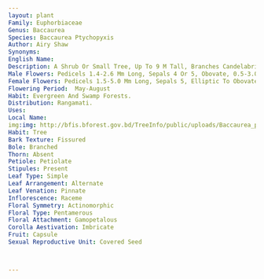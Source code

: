 ```yaml
---
layout: plant
Family: Euphorbiaceae
Genus: Baccaurea
Species: Baccaurea Ptychopyxis
Author: Airy Shaw
Synonyms: 
English Name: 
Description: A Shrub Or Small Tree, Up To 9 M Tall, Branches Candelabriform, Branchlets Subglabrous, Indumentum Of Simple Hairs. Leaves Elliptic, Ovate Or Obovate, 7.5-20.0 Ã— 3.0-7.8 Cm, Attenuate To Cuneate At The Base, Lower Surface Without Disc-like Glands, Lateral Nerves 6-8 On Either Half, Papery, Petioles 1.0-4.5 Cm Long, Stipules 4.0-6.5 Ã— 1.5-3.0 Mm. Male Inflorescence Cauliflorous To Axillary, Single, Up To 15 Cm Long, Bracts 0.3-1.6 Mm Long, Bracteoles Minute. Flowers Red.
Male Flowers: Pedicels 1.4-2.6 Mm Long, Sepals 4 Or 5, Obovate, 0.5-3.0 Ã— 0.5-1.2 Mm, Stamens 5-7, 0.5-0.9 Mm Long, Filaments 0.4-0.9 Mm Long, Anthers 0.2-0.3 Ã— 0.1-0.2 Mm. Female Inflorescence Cauliflorous To Ramiflorous, Clustered Together, Up To 36 Cm Long.
Female Flowers: Pedicels 1.5-5.0 Mm Long, Sepals 5, Elliptic To Obovate, 4-9 Ã— 1-2 Mm, Ovary 3-celled, 6-winged, Style C 1 Mm Long, Stigma C 1.5 Mm Long, Cleft. Fruit A Berry, Fusiform, 17-21 Ã— 7.5-11.0 Mm, Rugose Between Narrow Wings.
Flowering Period:  May-August
Habit: Evergreen And Swamp Forests.
Distribution: Rangamati.
Uses: 
Local Name: 
img:img: http://bfis.bforest.gov.bd/TreeInfo/public/uploads/Baccaurea_ptychopyxis.jpg
Habit: Tree
Bark Texture: Fissured
Bole: Branched
Thorn: Absent
Petiole: Petiolate
Stipules: Present
Leaf Type: Simple
Leaf Arrangement: Alternate
Leaf Venation: Pinnate
Inflorescence: Raceme
Floral Symmetry: Actinomorphic
Floral Type: Pentamerous
Floral Attachment: Gamopetalous
Corolla Aestivation: Imbricate
Fruit: Capsule
Sexual Reproductive Unit: Covered Seed



---
```


